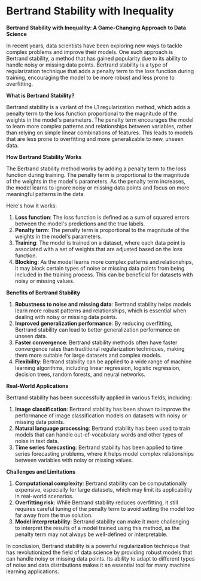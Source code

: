 # Bertrand Stability with Inequality

**Bertrand Stability with Inequality: A Game-Changing Approach to Data Science**

In recent years, data scientists have been exploring new ways to tackle complex problems and improve their models. One such approach is Bertrand stability, a method that has gained popularity due to its ability to handle noisy or missing data points. Bertrand stability is a type of regularization technique that adds a penalty term to the loss function during training, encouraging the model to be more robust and less prone to overfitting.

**What is Bertrand Stability?**

Bertrand stability is a variant of the L1 regularization method, which adds a penalty term to the loss function proportional to the magnitude of the weights in the model's parameters. The penalty term encourages the model to learn more complex patterns and relationships between variables, rather than relying on simple linear combinations of features. This leads to models that are less prone to overfitting and more generalizable to new, unseen data.

**How Bertrand Stability Works**

The Bertrand stability method works by adding a penalty term to the loss function during training. The penalty term is proportional to the magnitude of the weights in the model's parameters. As the penalty term increases, the model learns to ignore noisy or missing data points and focus on more meaningful patterns in the data.

Here's how it works:

1. **Loss function**: The loss function is defined as a sum of squared errors between the model's predictions and the true labels.
2. **Penalty term**: The penalty term is proportional to the magnitude of the weights in the model's parameters.
3. **Training**: The model is trained on a dataset, where each data point is associated with a set of weights that are adjusted based on the loss function.
4. **Blocking**: As the model learns more complex patterns and relationships, it may block certain types of noise or missing data points from being included in the training process. This can be beneficial for datasets with noisy or missing values.

**Benefits of Bertrand Stability**

1. **Robustness to noise and missing data**: Bertrand stability helps models learn more robust patterns and relationships, which is essential when dealing with noisy or missing data points.
2. **Improved generalization performance**: By reducing overfitting, Bertrand stability can lead to better generalization performance on unseen data.
3. **Faster convergence**: Bertrand stability methods often have faster convergence rates than traditional regularization techniques, making them more suitable for large datasets and complex models.
4. **Flexibility**: Bertrand stability can be applied to a wide range of machine learning algorithms, including linear regression, logistic regression, decision trees, random forests, and neural networks.

**Real-World Applications**

Bertrand stability has been successfully applied in various fields, including:

1. **Image classification**: Bertrand stability has been shown to improve the performance of image classification models on datasets with noisy or missing data points.
2. **Natural language processing**: Bertrand stability has been used to train models that can handle out-of-vocabulary words and other types of noise in text data.
3. **Time series forecasting**: Bertrand stability has been applied to time series forecasting problems, where it helps model complex relationships between variables with noisy or missing values.

**Challenges and Limitations**

1. **Computational complexity**: Bertrand stability can be computationally expensive, especially for large datasets, which may limit its applicability in real-world scenarios.
2. **Overfitting risk**: While Bertrand stability reduces overfitting, it still requires careful tuning of the penalty term to avoid setting the model too far away from the true solution.
3. **Model interpretability**: Bertrand stability can make it more challenging to interpret the results of a model trained using this method, as the penalty term may not always be well-defined or interpretable.

In conclusion, Bertrand stability is a powerful regularization technique that has revolutionized the field of data science by providing robust models that can handle noisy or missing data points. Its ability to adapt to different types of noise and data distributions makes it an essential tool for many machine learning applications.
